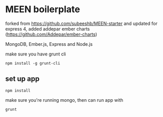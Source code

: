 MEEN boilerplate
================

forked from https://github.com/subeeshb/MEEN-starter and updated for express 4, added addepar ember charts (https://github.com/Addepar/ember-charts)

MongoDB, Ember.js, Express and Node.js

make sure you have grunt cli 

```
npm install -g grunt-cli
```

## set up app

```
npm install
```

make sure you're running mongo, then can run app with 

```
grunt
```